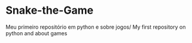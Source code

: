 # Snake-the-Game
 Meu primeiro repositório em python e sobre jogos/  My first repository on python and about games
